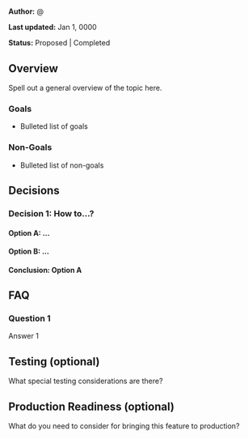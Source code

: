 # <YOUR TITLE HERE>

**Author:** @<your GH alias>

**Last updated:** Jan 1, 0000

**Status:** Proposed | Completed

## Overview

Spell out a general overview of the topic here.

### Goals

* Bulleted list of goals

### Non-Goals

* Bulleted list of non-goals

## Decisions

### Decision 1: How to...?

#### Option A: ...
<!-- Can include pro/con list here if appropriate -->

#### Option B: ...
<!-- Can include pro/con list here if appropriate -->

#### Conclusion: Option A

<!-- Reasons for the choice -->

## FAQ

### Question 1
Answer 1

## Testing (optional)

What special testing considerations are there?

## Production Readiness (optional)

What do you need to consider for bringing this feature to production?
